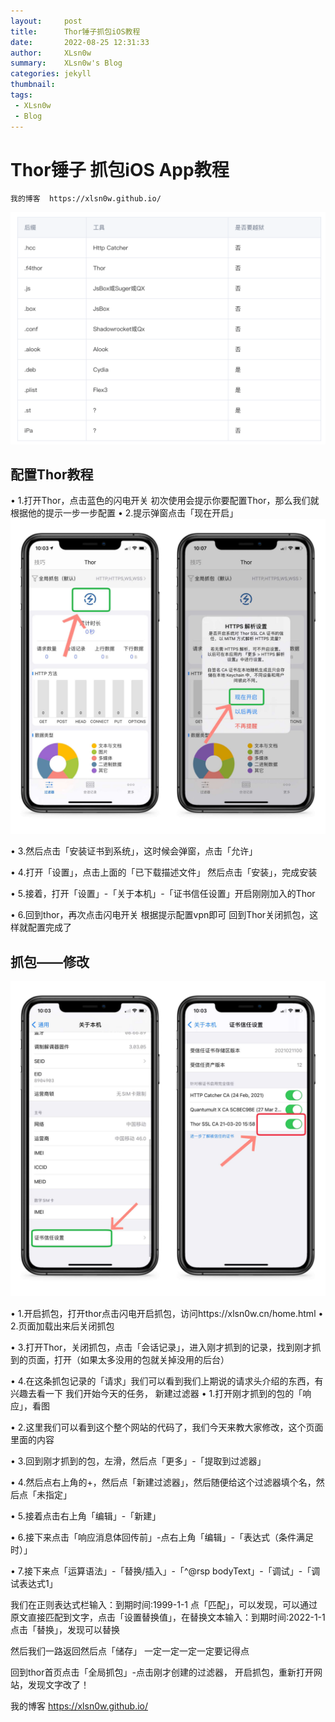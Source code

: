 ```yaml
---
layout:     post
title:      Thor锤子抓包iOS教程
date:       2022-08-25 12:31:33
author:     XLsn0w
summary:    XLsn0w's Blog
categories: jekyll
thumbnail:  
tags:
 - XLsn0w
 - Blog
---
```


# Thor锤子 抓包iOS App教程

```
我的博客  https://xlsn0w.github.io/
```
![](https://github.com/XLsn0w/XLsn0w.github.io/blob/master/Assets/ios%E6%8A%93%E5%8C%85%E5%B7%A5%E5%85%B7%E5%90%8E%E7%BC%80.png?raw=true)

## 配置Thor教程

•    1.打开Thor，点击蓝色的闪电开关
初次使用会提示你要配置Thor，那么我们就根据他的提示一步一步配置
•    2.提示弹窗点击「现在开启」
![](https://github.com/XLsn0w/XLsn0w.github.io/blob/master/Assets/Thor1.jpg?raw=true)
 
•    3.然后点击「安装证书到系统」，这时候会弹窗，点击「允许」
 
•    4.打开「设置」，点击上面的「已下载描述文件」
然后点击「安装」，完成安装 
 
•    5.接着，打开「设置」-「关于本机」-「证书信任设置」开启刚刚加入的Thor
 
•    6.回到thor，再次点击闪电开关  根据提示配置vpn即可 回到Thor关闭抓包，这样就配置完成了 


## 抓包——修改
![](https://github.com/XLsn0w/XLsn0w.github.io/blob/master/Assets/Thor2.jpg?raw=true)

•    1.开启抓包，打开thor点击闪电开启抓包，访问https://xlsn0w.cn/home.html
•    2.页面加载出来后关闭抓包
 
•    3.打开Thor，关闭抓包，点击「会话记录」，进入刚才抓到的记录，找到刚才抓到的页面，打开（如果太多没用的包就关掉没用的后台）
 
•    4.在这条抓包记录的「请求」我们可以看到我们上期说的请求头介绍的东西，有兴趣去看一下
我们开始今天的任务，
新建过滤器
•    1.打开刚才抓到的包的「响应」，看图
 
•    2.这里我们可以看到这个整个网站的代码了，我们今天来教大家修改，这个页面里面的内容
 
•    3.回到刚才抓到的包，左滑，然后点「更多」-「提取到过滤器」
 
•    4.然后点右上角的+，然后点「新建过滤器」，然后随便给这个过滤器填个名，然后点「未指定」
 
•    5.接着点击右上角「编辑」-「新建」
 
 
•    6.接下来点击「响应消息体回传前」-点右上角「编辑」-「表达式（条件满足时）」
 
•    7.接下来点「运算语法」-「替换/插入」-「^@rsp bodyText」-「调试」-「调试表达式1」
 
我们在正则表达式栏输入：到期时间:1999-1-1 点「匹配」，可以发现，可以通过原文直接匹配到文字，点击「设置替换值」，在替换文本输入：到期时间:2022-1-1点击「替换」，发现可以替换 
 
然后我们一路返回然后点「储存」 一定一定一定一定要记得点 
 
回到thor首页点击「全局抓包」-点击刚才创建的过滤器，
开启抓包，重新打开网站，发现文字改了！  
 
我的博客  https://xlsn0w.github.io/



[1]: https://xlsn0w.github.io
